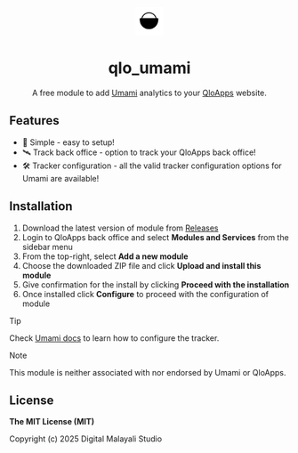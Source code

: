 <div align="center">

<img src="logo.png" alt="qlo_umami" width="50"/>

# qlo_umami
A free module to add [Umami](https://github.com/umami-software/umami) analytics to your [QloApps](https://github.com/Qloapps/QloApps) website.

</div>

## Features
- 💎 Simple - easy to setup!
- 🛰️ Track back office - option to track your QloApps back office!
- 🛠️ Tracker configuration - all the valid tracker configuration options for Umami are available! 

## Installation
1. Download the latest version of module from [Releases](https://github.com/DigitalMalayaliStudio/qlo_umami/releases)
2. Login to QloApps back office and select **Modules and Services** from the sidebar menu
3. From the top-right, select **Add a new module**
4. Choose the downloaded ZIP file and click **Upload  and install this module**
5. Give confirmation for the install by clicking **Proceed with the installation**
6. Once installed click **Configure** to proceed with the configuration of module

> [!TIP]
> Check [Umami docs](https://umami.is/docs/tracker-configuration) to learn how to configure the tracker.

> [!NOTE]  
> This module is neither associated with nor endorsed by Umami or QloApps.

## License
**The MIT License (MIT)**

Copyright (c) 2025 Digital Malayali Studio